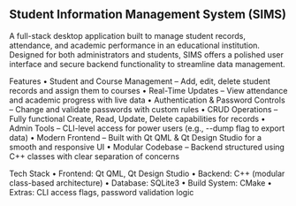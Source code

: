 ## **Student Information Management System (SIMS)**

A full-stack desktop application built to manage student records, attendance, and academic performance in an educational institution. Designed for both administrators and students, SIMS offers a polished user interface and secure backend functionality to streamline data management.

Features
	•	Student and Course Management – Add, edit, delete student records and assign them to courses
	•	Real-Time Updates – View attendance and academic progress with live data
	•	Authentication & Password Controls – Change and validate passwords with custom rules
	•	CRUD Operations – Fully functional Create, Read, Update, Delete capabilities for records
	•	Admin Tools – CLI-level access for power users (e.g., --dump flag to export data)
	•	Modern Frontend – Built with Qt QML & Qt Design Studio for a smooth and responsive UI
	•	Modular Codebase – Backend structured using C++ classes with clear separation of concerns

 Tech Stack
	•	Frontend: Qt QML, Qt Design Studio
	•	Backend: C++ (modular class-based architecture)
	•	Database: SQLite3
	•	Build System: CMake
	•	Extras: CLI access flags, password validation logic
